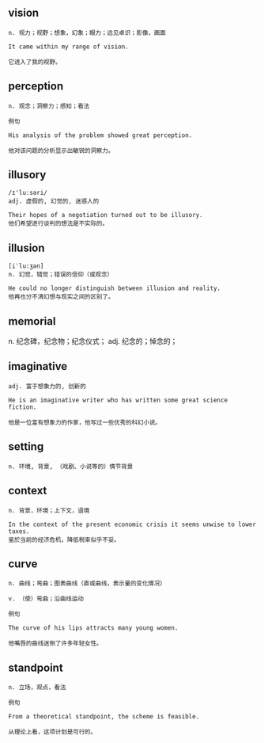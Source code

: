 ## vision
```
n. 视力；视野；想象，幻象；眼力；远见卓识；影像，画面

It came within my range of vision.

它进入了我的视野。
```
## perception
```
n. 观念；洞察力；感知；看法

例句

His analysis of the problem showed great perception.

他对该问题的分析显示出敏锐的洞察力。
```

## illusory
```
/ɪ'luːsəri/
adj. 虚假的, 幻觉的, 迷惑人的

Their hopes of a negotiation turned out to be illusory.
他们希望进行谈判的想法是不实际的。
```

## illusion
```
[iˈlu:ʒən]
n. 幻觉，错觉；错误的信仰（或观念）

He could no longer distinguish between illusion and reality.
他再也分不清幻想与现实之间的区别了。
```

## memorial
n. 纪念碑，纪念物；纪念仪式；
adj. 纪念的；悼念的；

## imaginative
```
adj. 富于想象力的, 创新的

He is an imaginative writer who has written some great science fiction.

他是一位富有想象力的作家，他写过一些优秀的科幻小说。
```
## setting
```
n. 环境, 背景, （戏剧、小说等的）情节背景
```
## context
```
n. 背景，环境；上下文，语境

In the context of the present economic crisis it seems unwise to lower taxes.
鉴於当前的经济危机，降低税率似乎不妥。
```
## curve
```
n. 曲线；弯曲；图表曲线（直或曲线，表示量的变化情况）

v. （使）弯曲；沿曲线运动

例句

The curve of his lips attracts many young women.

他嘴唇的曲线迷倒了许多年轻女性。
```
## standpoint
```
n. 立场，观点，看法

例句

From a theoretical standpoint, the scheme is feasible.

从理论上看，这项计划是可行的。
```